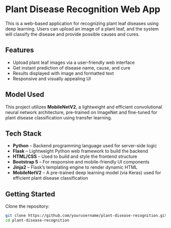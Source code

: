 #  Plant Disease Recognition Web App

This is a web-based application for recognizing plant leaf diseases using deep learning. Users can upload an image of a plant leaf, and the system will classify the disease and provide possible causes and cures.

##  Features

- Upload plant leaf images via a user-friendly web interface  
- Get instant prediction of disease name, cause, and cure  
- Results displayed with image and formatted text  
- Responsive and visually appealing UI  

##  Model Used

This project utilizes **MobileNetV2**, a lightweight and efficient convolutional neural network architecture, pre-trained on ImageNet and fine-tuned for plant disease classification using transfer learning.

##  Tech Stack

- **Python** – Backend programming language used for server-side logic  
- **Flask** – Lightweight Python web framework to build the backend  
- **HTML/CSS** – Used to build and style the frontend structure  
- **Bootstrap 5** – For responsive and mobile-friendly UI components  
- **Jinja2** – Flask’s templating engine to render dynamic HTML  
- **MobileNetV2** – A pre-trained deep learning model (via Keras) used for efficient plant disease classification

##  Getting Started

   Clone the repository:
   ```bash
   git clone https://github.com/yourusername/plant-disease-recognition.git
   cd plant-disease-recognition
